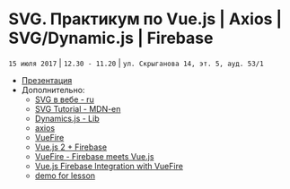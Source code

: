 # SVG. Практикум по Vue.js | Axios | SVG/Dynamic.js | Firebase
`15 июля 2017` | `12.30 - 11.20` | `ул. Скрыганова 14, эт. 5, ауд. 53/1`

* [Презентация](https://github.com/LisKorzun/learning-js__from-scratch-to-expert/blob/master/seminar_22/lecture/presentation/JS26_ES6.pdf)
* Дополнительно:
    * [SVG в вебе - ru](https://svgontheweb.com/ru/)
    * [SVG Tutorial - MDN-en](https://developer.mozilla.org/en-US/docs/Web/SVG/Tutorial)
    * [Dynamics.js - Lib](http://dynamicsjs.com/)
    * [axios](https://www.npmjs.com/package/axios)
    * [VueFire](https://github.com/vuejs/vuefire)
    * [Vue.js 2 + Firebase](https://medium.com/codingthesmartway-com-blog/vue-js-2-firebase-e4b2479e35a8)
    * [VueFire - Firebase meets Vue.js](https://firebase.googleblog.com/2016/04/vuefire-firebase-meets-vuejs_0.html)
    * [Vue.js Firebase Integration with VueFire](https://alligator.io/vuejs/vuefire-firebase/)
    * [demo for lesson](https://vuejs-c4656.firebaseapp.com/#/users)



